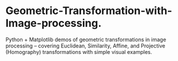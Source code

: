 # Geometric-Transformation-with-Image-processing.
Python + Matplotlib demos of geometric transformations in image processing – covering Euclidean, Similarity, Affine, and Projective (Homography) transformations with simple visual examples.
